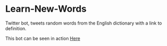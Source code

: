 # Learn-New-Words
Twitter bot, tweets random words from the English dictionary with a link to definition. 

This bot can be seen in action [Here](https://twitter.com/Learn_new_words)
